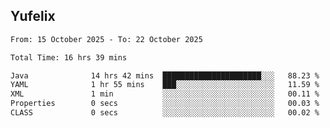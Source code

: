 ## Yufelix

<!--START_SECTION:waka-->

```txt
From: 15 October 2025 - To: 22 October 2025

Total Time: 16 hrs 39 mins

Java              14 hrs 42 mins  ██████████████████████░░░   88.23 %
YAML              1 hr 55 mins    ███░░░░░░░░░░░░░░░░░░░░░░   11.59 %
XML               1 min           ░░░░░░░░░░░░░░░░░░░░░░░░░   00.11 %
Properties        0 secs          ░░░░░░░░░░░░░░░░░░░░░░░░░   00.03 %
CLASS             0 secs          ░░░░░░░░░░░░░░░░░░░░░░░░░   00.02 %
```

<!--END_SECTION:waka-->

